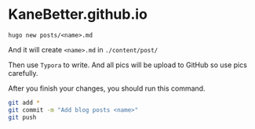 # KaneBetter.github.io

`hugo new posts/<name>.md`

And it will create `<name>.md` in `./content/post/`

Then use `Typora` to write. And all pics will be upload to GitHub so use pics carefully.

After you finish your changes, you should run this command.

```bash
git add *
git commit -m "Add blog posts <name>"
git push
```

 